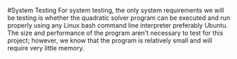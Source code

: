 #System Testing
For system testing, the only system requirements we will be testing is whether the quadratic solver program can be executed and run properly using any Linux bash command line interpreter preferably Ubuntu. The size and performance of the program aren't necessary to test for this project; however, we know that the program is relatively small and will require very little memory.  